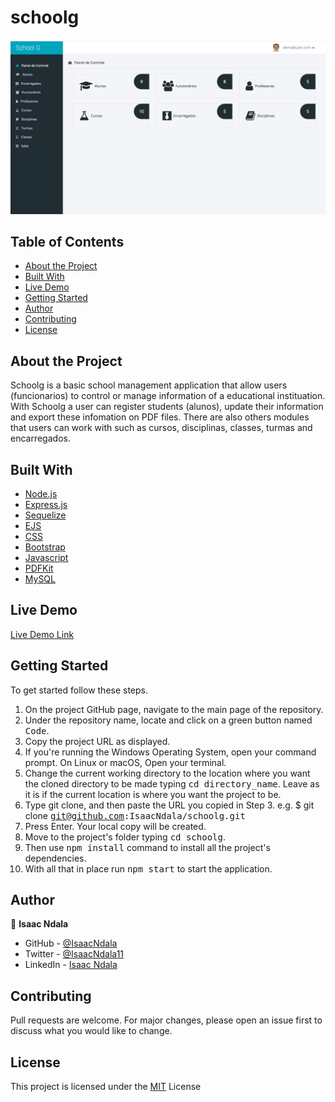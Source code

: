 # schoolg
![](/public/img/projectImage.png)

## Table of Contents
* [About the Project](https://github.com/IsaacNdala/schoolg#about-the-project)
* [Built With](https://github.com/IsaacNdala/schoolg#built-with)
* [Live Demo](https://github.com/IsaacNdala/schoolg#live-demo)
* [Getting Started](https://github.com/IsaacNdala/schoolg#getting-started)
* [Author](https://github.com/IsaacNdala/schoolg#author)
* [Contributing](https://github.com/IsaacNdala/schoolg#contributing)
* [License](https://github.com/IsaacNdala/schoolg#license)

## About the Project
Schoolg is a basic school management application that allow users (funcionarios) to control or manage information of a educational instituation. With Schoolg a user can register students (alunos), update their information and export these infomation on PDF files. There are also others modules that users can work with such as cursos, disciplinas, classes, turmas and encarregados.  

## Built With
* [Node.js](https://nodejs.org/)
* [Express.js](https://expressjs.com/)
* [Sequelize](https://sequelize.org/)
* [EJS](https://ejs.co/)
* [CSS](https://en.wikipedia.org/wiki/CSS)
* [Bootstrap](https://getbootstrap.com/)
* [Javascript](https://en.wikipedia.org/wiki/JavaScript)
* [PDFKit](https://pdfkit.org/)
* [MySQL](https://www.mysql.com/)

## Live Demo
[Live Demo Link](https://chocolifenet.netlify.app/index.html)

## Getting Started
To get started follow these steps.

1. On the project GitHub page, navigate to the main page of the repository.
2. Under the repository name, locate and click on a green button named <kbd>Code</kbd>.
3. Copy the project URL as displayed.
4. If you're running the Windows Operating System, open your command prompt. On Linux or macOS, Open your terminal.
5. Change the current working directory to the location where you want the cloned directory to be made typing <kbd>cd directory_name</kbd>. Leave as it is if the current location is where you want the project to be.
6. Type git clone, and then paste the URL you copied in Step 3.
e.g. $ git clone <kbd>git@github.com:IsaacNdala/schoolg.git</kbd>
7. Press Enter. Your local copy will be created.
8. Move to the project's folder typing <kbd>cd schoolg</kbd>.
9. Then use <kbd>npm install</kbd> command to install all the project's dependencies.
10. With all that in place run <kbd>npm start</kbd> to start the application.

## Author
👤 <b>Isaac Ndala</b>

* GitHub - [@IsaacNdala](https://github.com/IsaacNdala)
* Twitter - [@IsaacNdala11](https://twitter.com/IsaacNdala11)
* LinkedIn - [Isaac Ndala](https://www.linkedin.com/in/isaac-ndala)

## Contributing
Pull requests are welcome. For major changes, please open an issue first to discuss what you would like to change.

## License
This project is licensed under the [MIT](https://choosealicense.com/licenses/mit/) License


